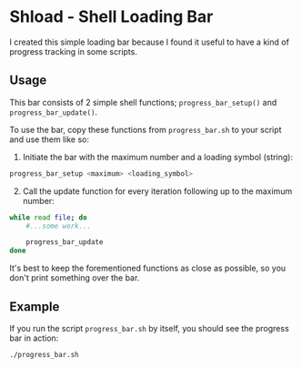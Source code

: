# Shload - Shell Loading Bar
I created this simple loading bar because I found it useful to have a kind of progress tracking in some scripts.

## Usage
This bar consists of 2 simple shell functions; `progress_bar_setup()` and `progress_bar_update()`.

To use the bar, copy these functions from `progress_bar.sh` to your script and use them like so:
1. Initiate the bar with the maximum number and a loading symbol (string):
```sh
progress_bar_setup <maximum> <loading_symbol>
```
2. Call the update function for every iteration following up to the maximum number:
```sh
while read file; do
    #...some work...

    progress_bar_update
done
```
It's best to keep the forementioned functions as close as possible, so you don't print something over the bar.

## Example
If you run the script `progress_bar.sh` by itself, you should see the progress bar in action:
```sh
./progress_bar.sh
```
